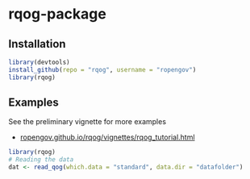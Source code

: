 # rqog-package


## Installation


```r
library(devtools)
install_github(repo = "rqog", username = "ropengov")
library(rqog)
```


## Examples

See the preliminary vignette for more examples

- [ropengov.github.io/rqog/vignettes/rqog_tutorial.html](http://ropengov.github.io/rqog/vignettes/rqog_tutorial.html)


```r
library(rqog)
# Reading the data
dat <- read_qog(which.data = "standard", data.dir = "datafolder")
```


